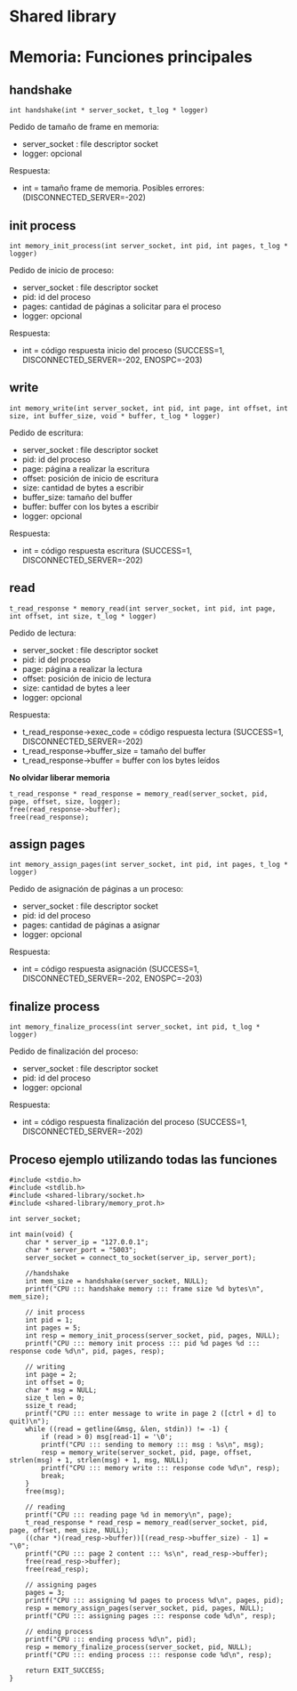 # Shared library 

# Memoria: Funciones principales

## handshake
```
int handshake(int * server_socket, t_log * logger)
```

Pedido de tamaño de frame en memoria: 
- server_socket : file descriptor socket
- logger: opcional

Respuesta: 
- int = tamaño frame de memoria. Posibles errores: (DISCONNECTED_SERVER=-202)



## init process
```
int memory_init_process(int server_socket, int pid, int pages, t_log * logger)
```

Pedido de inicio de proceso: 
- server_socket : file descriptor socket
- pid: id del proceso
- pages: cantidad de páginas a solicitar para el proceso
- logger: opcional

Respuesta: 
- int = código respuesta inicio del proceso (SUCCESS=1, DISCONNECTED_SERVER=-202, ENOSPC=-203)



## write
```
int memory_write(int server_socket, int pid, int page, int offset, int size, int buffer_size, void * buffer, t_log * logger)
```

Pedido de escritura: 
- server_socket : file descriptor socket
- pid: id del proceso
- page: página a realizar la escritura
- offset: posición de inicio de escritura
- size: cantidad de bytes a escribir
- buffer_size: tamaño del buffer
- buffer: buffer con los bytes a escribir
- logger: opcional

Respuesta: 
- int = código respuesta escritura (SUCCESS=1, DISCONNECTED_SERVER=-202)



## read
```
t_read_response * memory_read(int server_socket, int pid, int page, int offset, int size, t_log * logger) 
```

Pedido de lectura: 
- server_socket : file descriptor socket
- pid: id del proceso
- page: página a realizar la lectura
- offset: posición de inicio de lectura
- size: cantidad de bytes a leer
- logger: opcional

Respuesta:
- t_read_response->exec_code = código respuesta lectura (SUCCESS=1, DISCONNECTED_SERVER=-202)
- t_read_response->buffer_size = tamaño del buffer
- t_read_response->buffer = buffer con los bytes leídos

**No olvidar liberar memoria** 
```
t_read_response * read_response = memory_read(server_socket, pid, page, offset, size, logger);
free(read_response->buffer);
free(read_response);
```  



## assign pages
```
int memory_assign_pages(int server_socket, int pid, int pages, t_log * logger) 
```

Pedido de asignación de páginas a un proceso: 
- server_socket : file descriptor socket
- pid: id del proceso
- pages: cantidad de páginas a asignar
- logger: opcional

Respuesta:
- int = código respuesta asignación (SUCCESS=1, DISCONNECTED_SERVER=-202, ENOSPC=-203)



## finalize process
```
int memory_finalize_process(int server_socket, int pid, t_log * logger) 
```

Pedido de finalización del proceso: 
- server_socket : file descriptor socket
- pid: id del proceso
- logger: opcional

Respuesta:
- int = código respuesta finalización del proceso (SUCCESS=1, DISCONNECTED_SERVER=-202)


## Proceso ejemplo utilizando todas las funciones
```
#include <stdio.h>
#include <stdlib.h>
#include <shared-library/socket.h>
#include <shared-library/memory_prot.h>

int server_socket;

int main(void) {
	char * server_ip = "127.0.0.1";
	char * server_port = "5003";
	server_socket = connect_to_socket(server_ip, server_port);

	//handshake
	int mem_size = handshake(server_socket, NULL);
	printf("CPU ::: handshake memory ::: frame size %d bytes\n", mem_size);

	// init process
	int pid = 1;
	int pages = 5;
	int resp = memory_init_process(server_socket, pid, pages, NULL);
	printf("CPU ::: memory init process ::: pid %d pages %d ::: response code %d\n", pid, pages, resp);

	// writing
	int page = 2;
	int offset = 0;
	char * msg = NULL;
	size_t len = 0;
	ssize_t read;
	printf("CPU ::: enter message to write in page 2 ([ctrl + d] to quit)\n");
	while ((read = getline(&msg, &len, stdin)) != -1) {
		if (read > 0) msg[read-1] = '\0';
		printf("CPU ::: sending to memory ::: msg : %s\n", msg);
		resp = memory_write(server_socket, pid, page, offset, strlen(msg) + 1, strlen(msg) + 1, msg, NULL);
		printf("CPU ::: memory write ::: response code %d\n", resp);
		break;
	}
	free(msg);

	// reading
	printf("CPU ::: reading page %d in memory\n", page);
	t_read_response * read_resp = memory_read(server_socket, pid, page, offset, mem_size, NULL);
	((char *)(read_resp->buffer))[(read_resp->buffer_size) - 1] = "\0";
	printf("CPU ::: page 2 content ::: %s\n", read_resp->buffer);
	free(read_resp->buffer);
	free(read_resp);

	// assigning pages
	pages = 3;
	printf("CPU ::: assigning %d pages to process %d\n", pages, pid);
	resp = memory_assign_pages(server_socket, pid, pages, NULL);
	printf("CPU ::: assigning pages ::: response code %d\n", resp);

	// ending process
	printf("CPU ::: ending process %d\n", pid);
	resp = memory_finalize_process(server_socket, pid, NULL);
	printf("CPU ::: ending process ::: response code %d\n", resp);

	return EXIT_SUCCESS;
}
```
